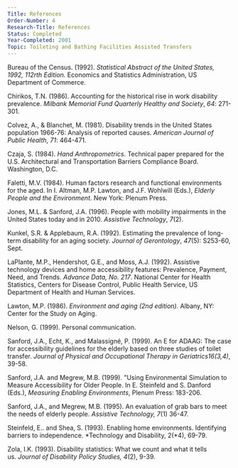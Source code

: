 ```yaml
---
Title: References
Order-Number: 4
Research-Title: References
Status: Completed
Year-Completed: 2001
Topic: Toileting and Bathing Facilities Assisted Transfers
---
```


Bureau of the Census. (1992). *Statistical Abstract of the United States, 1992, 112rth Edition.* Economics and Statistics Administration, US Department of Commerce.

Chirikos, T.N. (1986). Accounting for the historical rise in work disability prevalence. *Milbank Memorial Fund Quarterly Healthy and Society*, *64*: 271-301.

Colvez, A., & Blanchet, M. (1981). Disability trends in the United States population 1966-76: Analysis of reported causes. *American Journal of Public Health*, *71*: 464-471.

Czaja, S. (1984). *Hand Anthropometrics*. Technical paper prepared for the U.S. Architectural and Transportation Barriers Compliance Board. Washington, D.C.

Faletti, M.V. (1984). Human factors research and functional environments for the aged. In I. Altman, M.P. Lawton, and J.F. Wohlwill (Eds.), *Elderly People and the Environment*. New York: Plenum Press.

Jones, M.L. & Sanford, J.A. (1996). People with mobility impairments in the United States today and in 2010. *Assistive Technology*, *7*(2).

Kunkel, S.R. & Applebaum, R.A. (1992). Estimating the prevalence of long-term disability for an aging society. *Journal of Gerontology*, *47*(5): S253-60, Sept.

LaPlante, M.P., Hendershot, G.E., and Moss, A.J. (1992). Assistive technology devices and home accessibility features: Prevalence, Payment, Need, and Trends. *Advance Data, No. 217*. National Center for Health Statistics, Centers for Disease Control, Public Health Service, US Department of Health and Human Services.

Lawton, M.P. (1986). *Environment and aging (2nd edition).* Albany, NY: Center for the Study on Aging.

Nelson, G. (1999). Personal communication.

Sanford, J.A., Echt, K., and Malassigné, P. (1999). An E for ADAAG: The case for accessibility guidelines for the elderly based on three studies of toilet transfer. *Journal of Physical and Occupational Therapy in Geriatrics16(3,4)*, 39-58.

Sanford, J.A. and Megrew, M.B. (1999). "Using Environmental Simulation to Measure Accessibility for Older People. In E. Steinfeld and S. Danford (Eds.), *Measuring Enabling Environments*, Plenum Press: 183-206.

Sanford, J.A., and Megrew, M.B. (1995). An evaluation of grab bars to meet the needs of elderly people. *Assistive Technology, 7*(1) 36-47.

Steinfeld, E.. and Shea, S. (1993). Enabling home environments. Identifying barriers to independence. *Technology and Disability, 2(*4), 69-79.

Zola, I.K. (1993). Disability statistics: What we count and what it tells us. *Journal of Disability Policy Studies, 4*(2), 9-39.

